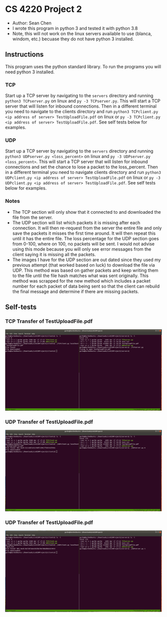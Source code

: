 # CS 4220 Project 2
- Author: Sean Chen
- I wrote this program in python 3 and tested it with python 3.8
- Note, this will not work on the linux servers available to use (blanca, windom, etc.) becuase they do not have python 3 installed.

## Instructions
This program uses the python standard library. To run the programs you will need python 3 installed.

### TCP 
Start up a TCP server by navigating to the `servers` directory and running `python3 TCPserver.py` on linux and `py -3 TCPserver.py`. This will start a TCP server that will listen for inbound connections. Then in a different terminal you need to navigate to the clients directory and run `python3 TCPclient.py <ip address of server> TestUploadFile.pdf` on linux or `py -3 TCPclient.py <ip address of server> TestUploadFile.pdf`. See self tests below for examples.

### UDP
Start up a TCP server by navigating to the `servers` directory and running `python3 UDPserver.py <loss_percent>` on linux and `py -3 UDPserver.py <loss_percent>`. This will start a TCP server that will listen for inbound connections and set the chance to lose a packet to the loss_percent. Then in a different terminal you need to navigate clients directory and run `python3 UDPclient.py <ip address of server> TestUploadFile.pdf` on linux or `py -3 UDPclient.py <ip address of server> TestUploadFile.pdf`. See self tests below for examples.

### Notes
- The TCP section will only show that it connected to and downloaded the file from the server.
- The UDP section will list which packets it is missing after each connection. It will then re-request from the server the entire file and only save the packets it misses the first time around. It will then repeat this until it has the entire file. The loss percentage for the UDP section goes from 0-100, where on 100, no packets will be sent. I would not advise using this mode because you will only see error messages from the client saying it is missing all the packets.
- The images I have for the UDP section are out dated since they used my previous attempt (that worked based on luck) to download the file via UDP. This method was based on gather packets and keep writing them to the file until the file hash matches what was sent originally. This method was scrapped for the new method which includes a packet number for each packet of data being sent so that the client can rebuild the final message and determine if there are missing packets.

## Self-tests
### TCP Transfer of TestUploadFile.pdf
![TCP Transfer Image](https://github.com/gurbaflurb/cs4220Project2/blob/master/img/image1.png)

### UDP Transfer of TestUploadFile.pdf
![UDP Transfer Image](https://github.com/gurbaflurb/cs4220Project2/blob/master/img/image2.png)

### UDP Transfer of TestUploadFile.pdf
![UDP Transfer Image loss of 5%](https://github.com/gurbaflurb/cs4220Project2/blob/master/img/image3.png)